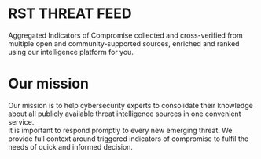 # RST THREAT FEED
Aggregated Indicators of Compromise collected and cross-verified from multiple open and community-supported sources, enriched and ranked using our intelligence platform for you.

# Our mission
Our mission is to help cybersecurity experts to consolidate their knowledge about all publicly available threat intelligence sources in one convenient service.  
It is important to respond promptly to every new emerging threat. We provide full context around triggered indicators of compromise to fulfil the needs of quick and informed decision.
